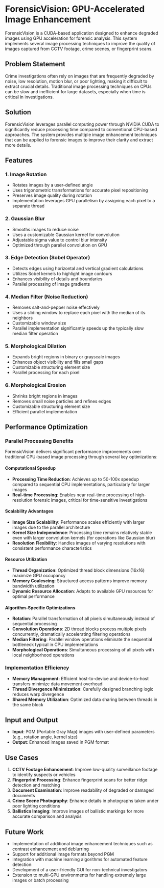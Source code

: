 
# ForensicVision: GPU-Accelerated Image Enhancement

ForensicVision is a CUDA-based application designed to enhance degraded images using GPU acceleration for forensic analysis. This system implements several image processing techniques to improve the quality of images captured from CCTV footage, crime scenes, or fingerprint scans.

## Problem Statement

Crime investigations often rely on images that are frequently degraded by noise, low resolution, motion blur, or poor lighting, making it difficult to extract crucial details. Traditional image processing techniques on CPUs can be slow and inefficient for large datasets, especially when time is critical in investigations.

## Solution

ForensicVision leverages parallel computing power through NVIDIA CUDA to significantly reduce processing time compared to conventional CPU-based approaches. The system provides multiple image enhancement techniques that can be applied to forensic images to improve their clarity and extract more details.

## Features

### 1. Image Rotation
- Rotates images by a user-defined angle
- Uses trigonometric transformations for accurate pixel repositioning
- Preserves image quality during rotation
- Implementation leverages GPU parallelism by assigning each pixel to a separate thread

### 2. Gaussian Blur
- Smooths images to reduce noise
- Uses a customizable Gaussian kernel for convolution
- Adjustable sigma value to control blur intensity
- Optimized through parallel convolution on GPU

### 3. Edge Detection (Sobel Operator)
- Detects edges using horizontal and vertical gradient calculations
- Utilizes Sobel kernels to highlight image contours
- Enhances visibility of details and boundaries
- Parallel processing of image gradients

### 4. Median Filter (Noise Reduction)
- Removes salt-and-pepper noise effectively
- Uses a sliding window to replace each pixel with the median of its neighbors
- Customizable window size
- Parallel implementation significantly speeds up the typically slow median filter operation

### 5. Morphological Dilation
- Expands bright regions in binary or grayscale images
- Enhances object visibility and fills small gaps
- Customizable structuring element size
- Parallel processing for each pixel

### 6. Morphological Erosion
- Shrinks bright regions in images
- Removes small noise particles and refines edges
- Customizable structuring element size
- Efficient parallel implementation

## Performance Optimization

### Parallel Processing Benefits

ForensicVision delivers significant performance improvements over traditional CPU-based image processing through several key optimizations:

#### Computational Speedup
- **Processing Time Reduction**: Achieves up to 50-100x speedup compared to sequential CPU implementations, particularly for larger images
- **Real-time Processing**: Enables near real-time processing of high-resolution forensic images, critical for time-sensitive investigations

#### Scalability Advantages
- **Image Size Scalability**: Performance scales efficiently with larger images due to the parallel architecture
- **Kernel Size Independence**: Processing time remains relatively stable even with larger convolution kernels (for operations like Gaussian blur)
- **Resolution Flexibility**: Handles images of varying resolutions with consistent performance characteristics

#### Resource Utilization
- **Thread Organization**: Optimized thread block dimensions (16x16) maximize GPU occupancy
- **Memory Coalescing**: Structured access patterns improve memory bandwidth utilization
- **Dynamic Resource Allocation**: Adapts to available GPU resources for optimal performance

#### Algorithm-Specific Optimizations
- **Rotation**: Parallel transformation of all pixels simultaneously instead of sequential processing
- **Convolution Operations**: 2D thread blocks process multiple pixels concurrently, dramatically accelerating filtering operations
- **Median Filtering**: Parallel window operations eliminate the sequential bottleneck typical in CPU implementations
- **Morphological Operations**: Simultaneous processing of all pixels with local neighborhood operations

### Implementation Efficiency
- **Memory Management**: Efficient host-to-device and device-to-host transfers minimize data movement overhead
- **Thread Divergence Minimization**: Carefully designed branching logic reduces warp divergence
- **Shared Memory Utilization**: Optimized data sharing between threads in the same block

## Input and Output

- **Input**: PGM (Portable Gray Map) images with user-defined parameters (e.g., rotation angle, kernel size)
- **Output**: Enhanced images saved in PGM format

## Use Cases

1. **CCTV Footage Enhancement**: Improve low-quality surveillance footage to identify suspects or vehicles
2. **Fingerprint Processing**: Enhance fingerprint scans for better ridge detection and matching
3. **Document Examination**: Improve readability of degraded or damaged documents
4. **Crime Scene Photography**: Enhance details in photographs taken under poor lighting conditions
5. **Ballistics Imaging**: Improve images of ballistic markings for more accurate comparison and analysis

## Future Work

- Implementation of additional image enhancement techniques such as contrast enhancement and deblurring
- Support for additional image formats beyond PGM
- Integration with machine learning algorithms for automated feature detection
- Development of a user-friendly GUI for non-technical investigators
- Extension to multi-GPU environments for handling extremely large images or batch processing
